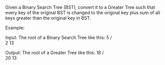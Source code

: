 Given a Binary Search Tree (BST), convert it to a Greater Tree such that every key of the original BST is changed to the original key plus sum of all keys greater than the original key in BST.


Example:

Input: The root of a Binary Search Tree like this:
              5
            /   \
           2     13

Output: The root of a Greater Tree like this:
             18
            /   \
          20     13
